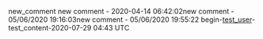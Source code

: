 
new_comment
new comment - 2020-04-14 06:42:02new comment - 05/06/2020 19:16:03new comment - 05/06/2020 19:55:22
begin-[test_user](user_website)-test_content-2020-07-29 04:43 UTC 
